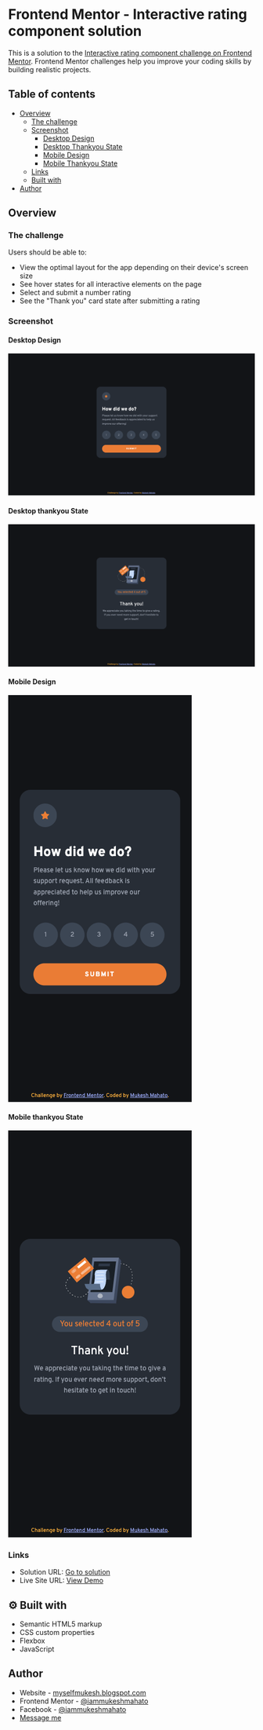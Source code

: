# Frontend Mentor - Interactive rating component solution

This is a solution to the [Interactive rating component challenge on Frontend Mentor](https://www.frontendmentor.io/challenges/interactive-rating-component-koxpeBUmI). Frontend Mentor challenges help you improve your coding skills by building realistic projects.

## Table of contents

-  [Overview](#overview)
   -  [The challenge](#the-challenge)
   -  [Screenshot](#screenshot)
      -  [Desktop Design](#desktop-design)
      -  [Desktop Thankyou State](#desktop-thankyou-state)
      -  [Mobile Design](#mobile-design)
      -  [Mobile Thankyou State](#mobile-thankyou-state)
   -  [Links](#links)
   -  [Built with](#⚙-built-with)
-  [Author](#author)

## Overview

### The challenge

Users should be able to:

-  View the optimal layout for the app depending on their device's screen size
-  See hover states for all interactive elements on the page
-  Select and submit a number rating
-  See the "Thank you" card state after submitting a rating

### Screenshot

#### Desktop Design

![Article preview component](./design/desktop-design.png)

#### Desktop thankyou State

![Article preview component](./design/desktop-thank-you-state.png)

#### Mobile Design

<img src="./design/mobile-design.png" width="375px">

#### Mobile thankyou State

<img src="./design/mobile-thank-you-state.png" width="375px">

### Links

-  Solution URL: [Go to solution](https://www.frontendmentor.io/solutions/interactive-rating-component-using-html-css-and-js--56c5t4x-7)
-  Live Site URL: [View Demo](https://iammukeshmahato.github.io/interactive-rating-component)

## ⚙ Built with

-  Semantic HTML5 markup
-  CSS custom properties
-  Flexbox
-  JavaScript

## Author

-  Website - [myselfmukesh.blogspot.com](https://myselfmukesh.blogspot.com/)
-  Frontend Mentor - [@iammukeshmahato](https://www.frontendmentor.io/profile/iammukeshmahato)
-  Facebook - [@iammukeshmahato](https://www.facebook.com/iammukeshmahato)
-  [Message me](https://m.me/iammukeshmahato)
